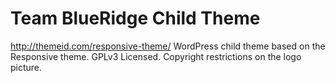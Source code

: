 Team BlueRidge Child Theme
==========================

http://themeid.com/responsive-theme/
WordPress child theme based on the Responsive theme. GPLv3 Licensed.
Copyright restrictions on the logo picture.
